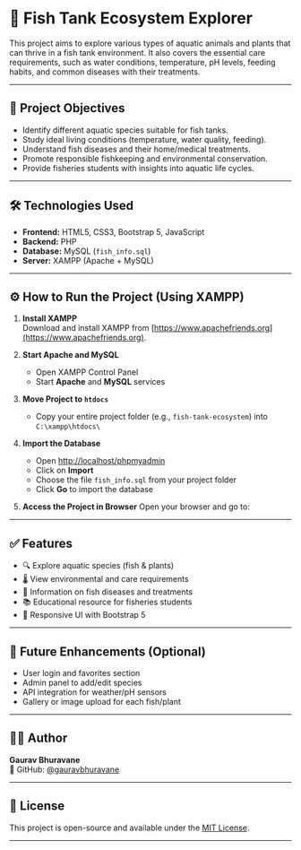# 🐠 Fish Tank Ecosystem Explorer

This project aims to explore various types of aquatic animals and plants that can thrive in a fish tank environment. It also covers the essential care requirements, such as water conditions, temperature, pH levels, feeding habits, and common diseases with their treatments.

---

## 🌟 Project Objectives

- Identify different aquatic species suitable for fish tanks.
- Study ideal living conditions (temperature, water quality, feeding).
- Understand fish diseases and their home/medical treatments.
- Promote responsible fishkeeping and environmental conservation.
- Provide fisheries students with insights into aquatic life cycles.

---

## 🛠️ Technologies Used

- **Frontend:** HTML5, CSS3, Bootstrap 5, JavaScript
- **Backend:** PHP
- **Database:** MySQL (`fish_info.sql`)
- **Server:** XAMPP (Apache + MySQL)


---

## ⚙️ How to Run the Project (Using XAMPP)

1. **Install XAMPP**  
   Download and install XAMPP from [https://www.apachefriends.org](https://www.apachefriends.org).

2. **Start Apache and MySQL**
   - Open XAMPP Control Panel
   - Start **Apache** and **MySQL** services

3. **Move Project to `htdocs`**
   - Copy your entire project folder (e.g., `fish-tank-ecosystem`) into `C:\xampp\htdocs\`

4. **Import the Database**
   - Open [http://localhost/phpmyadmin](http://localhost/phpmyadmin)
   - Click on **Import**
   - Choose the file `fish_info.sql` from your project folder
   - Click **Go** to import the database

5. **Access the Project in Browser**
   Open your browser and go to:


---

## ✅ Features

- 🔍 Explore aquatic species (fish & plants)
- 🌡️ View environmental and care requirements
- 💊 Information on fish diseases and treatments
- 📚 Educational resource for fisheries students
- 📱 Responsive UI with Bootstrap 5

---

## 📌 Future Enhancements (Optional)

- User login and favorites section
- Admin panel to add/edit species
- API integration for weather/pH sensors
- Gallery or image upload for each fish/plant

---

## 🧑‍💻 Author

**Gaurav Bhuravane**  
🔗 GitHub: [@gauravbhuravane](https://github.com/gauravbhuravane)

---

## 📝 License

This project is open-source and available under the [MIT License](LICENSE).

---





